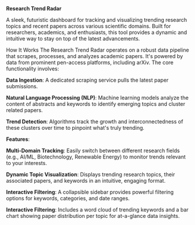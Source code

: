 **Research Trend Radar**

A sleek, futuristic dashboard for tracking and visualizing trending research topics and recent papers across various scientific domains. Built for researchers, academics, and enthusiasts, this tool provides a dynamic and intuitive way to stay on top of the latest advancements.

How It Works
The Research Trend Radar operates on a robust data pipeline that scrapes, processes, and analyzes academic papers. It's powered by data from prominent pen-access platforms, including arXiv. The core functionality involves:

**Data Ingestion**: A dedicated scraping service pulls the latest paper submissions.

**Natural Language Processing (NLP)**: Machine learning models analyze the content of abstracts and keywords to identify emerging topics and cluster related papers.

**Trend Detection**: Algorithms track the growth and interconnectedness of these clusters over time to pinpoint what's truly trending.

**Features**:

**Multi-Domain Tracking**: Easily switch between different research fields (e.g., AI/ML, Biotechnology, Renewable Energy) to monitor trends relevant to your interests.

**Dynamic Topic Visualization**: Displays trending research topics, their associated papers, and keywords in an intuitive, engaging format.

**Interactive Filtering**: A collapsible sidebar provides powerful filtering options for keywords, categories, and date ranges.

**Interactive Filtering**: Includes a word cloud of trending keywords and a bar chart showing paper distribution per topic for at-a-glance data insights.

